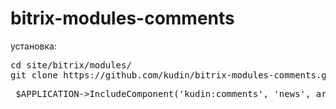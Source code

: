 bitrix-modules-comments
=======================

установка:

<pre>cd site/bitrix/modules/ 
git clone https://github.com/kudin/bitrix-modules-comments.git comments</pre>

<pre> $APPLICATION->IncludeComponent('kudin:comments', 'news', array('ID' => $ElementID, 'AJAX_MODE' => 'Y'));
</pre>
